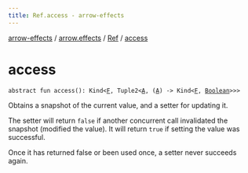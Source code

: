 ```yaml
---
title: Ref.access - arrow-effects
---
```


[arrow-effects](../../index.html) / [arrow.effects](../index.html) / [Ref](index.html) / [access](./access.html)

# access

`abstract fun access(): Kind<`[`F`](index.html#F)`, Tuple2<`[`A`](index.html#A)`, (`[`A`](index.html#A)`) -> Kind<`[`F`](index.html#F)`, `[`Boolean`](https://kotlinlang.org/api/latest/jvm/stdlib/kotlin/-boolean/index.html)`>>>`

Obtains a snapshot of the current value, and a setter for updating it.

The setter will return `false` if another concurrent call invalidated the snapshot (modified the value).
It will return `true` if setting the value was successful.

Once it has returned false or been used once, a setter never succeeds again.


